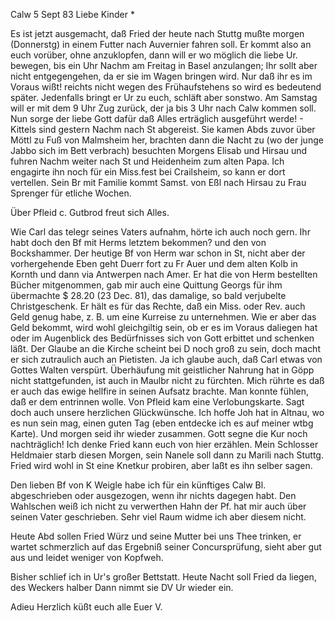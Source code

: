  Calw 5 Sept 83
Liebe Kinder <Marie>*

Es ist jetzt ausgemacht, daß Fried der heute nach Stuttg mußte morgen (Donnerstg) in einem Futter nach Auvernier fahren soll. Er kommt also an euch vorüber, ohne anzuklopfen, dann will er wo möglich die liebe Ur. bewegen, bis ein Uhr Nachm am Freitag in Basel anzulangen; Ihr sollt aber nicht entgegengehen, da er sie im Wagen bringen wird. Nur daß ihr es im Voraus wißt! reichts nicht wegen des Frühaufstehens so wird es bedeutend später. Jedenfalls bringt er Ur zu euch, schläft aber sonstwo. Am Samstag will er mit dem 9 Uhr Zug zurück, der ja bis 3 Uhr nach Calw kommen soll. Nun sorge der liebe Gott dafür daß Alles erträglich ausgeführt werde! - Kittels sind gestern Nachm nach St abgereist. Sie kamen Abds zuvor über Möttl zu Fuß von Malmsheim her, brachten dann die Nacht zu (wo der junge Jabbo sich im Bett verbrach) besuchten Morgens Elisab und Hirsau und fuhren Nachm weiter nach St und Heidenheim zum alten Papa. Ich engagirte ihn noch für ein Miss.fest bei Crailsheim, so kann er dort vertellen. Sein Br mit Familie kommt Samst. von Eßl nach Hirsau zu Frau Sprenger für etliche Wochen.

Über Pfleid c. Gutbrod freut sich Alles.

Wie Carl das telegr seines Vaters aufnahm, hörte ich auch noch gern. Ihr habt doch den Bf mit Herms letztem bekommen? und den von Bockshammer. Der heutige Bf von Herm war schon in St, nicht aber der vorhergehende 
Eben geht Duerr fort zu Fr Auer und dem alten Kolb in Kornth und dann via Antwerpen nach Amer. Er hat die von Herm bestellten Bücher mitgenommen, gab mir auch eine Quittung Georgs für ihm übermachte $ 28.20 (23 Dec. 81), das damalige, so bald verjubelte Christgeschenk. Er hält es für das Rechte, daß ein Miss. oder Rev. auch Geld genug habe, z. B. um eine Kurreise zu unternehmen. Wie er aber das Geld bekommt, wird wohl gleichgiltig sein, ob er es im Voraus daliegen hat oder im Augenblick des Bedürfnisses sich von Gott erbittet und schenken läßt. Der Glaube an die Kirche scheint bei D noch groß zu sein, doch macht er sich zutraulich auch an Pietisten. 
Ja ich glaube auch, daß Carl etwas von Gottes Walten verspürt. Überhäufung mit geistlicher Nahrung hat in Göpp nicht stattgefunden, ist auch in Maulbr nicht zu fürchten. Mich rührte es daß er auch das ewige hellfire in seinen Aufsatz brachte. Man konnte fühlen, daß er dem entrinnen wolle. 
Von Pfleid kam eine Verlobungskarte. Sagt doch auch unsere herzlichen Glückwünsche. Ich hoffe Joh hat in Altnau, wo es nun sein mag, einen guten Tag (eben entdecke ich es auf meiner wtbg Karte). Und morgen seid ihr wieder zusammen. Gott segne die Kur noch nachträglich! Ich denke Fried kann euch von hier erzählen. Mein Schlosser Heldmaier starb diesen Morgen, sein Nanele soll dann zu Marili nach Stuttg. Fried wird wohl in St eine Knetkur probiren, aber laßt es ihn selber sagen.

Den lieben Bf von K Weigle habe ich für ein künftiges Calw Bl. abgeschrieben oder ausgezogen, wenn ihr nichts dagegen habt. Den Wahlschen weiß ich nicht zu verwerthen Hahn der Pf. hat mir auch über seinen Vater geschrieben. Sehr viel Raum widme ich aber diesem nicht.

Heute Abd sollen Fried Würz und seine Mutter bei uns Thee trinken, er wartet schmerzlich auf das Ergebniß seiner Concursprüfung, sieht aber gut aus und leidet weniger von Kopfweh.

Bisher schlief ich in Ur's großer Bettstatt. Heute Nacht soll Fried da liegen, des Weckers halber Dann nimmt sie DV Ur wieder ein.

 Adieu Herzlich küßt euch alle
 Euer V.
